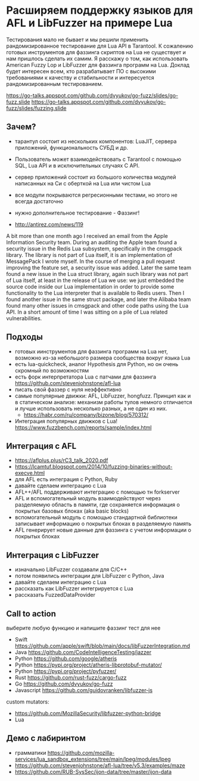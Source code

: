 # Расширяем поддержку языков для AFL и LibFuzzer на примере Lua

Тестирования мало не бывает и мы решили применить рандомизированное
тестирование для Lua API в Tarantool. К сожалению готовых инструментов для
фаззинга скриптов на Lua не существует и нам пришлось сделать их самим. Я
расскажу о том, как использовать American Fuzzy Lop и LibFuzzer для фаззинга
программ на Lua. Доклад будет интересен всем, кто разрабатывает ПО с высокими
требованиями к качеству и стабильности и интересуется рандомизированным
тестированием.

https://go-talks.appspot.com/github.com/dvyukov/go-fuzz/slides/go-fuzz.slide
https://go-talks.appspot.com/github.com/dvyukov/go-fuzz/slides/fuzzing.slide

## Зачем?

- тарантул состоит из нескольких компонентов: LuaJIT, сервера приложений, функциональность СУБД и др.
- Пользователь может взаимодействовать с Tarantool с помощью SQL, Lua API и в исключительных случаях C API.
- сервер приложений состоит из большого количества модулей написанных на Си с оберткой на Lua или чистом Lua
- все модули покрываются регресионными тестами, но этого не всегда достаточно
- нужно дополнительное тестирование - Фаззинг!

- http://antirez.com/news/119

A bit more than one month ago I received an email from the Apple Information
Security team. During an auditing the Apple team found a security issue in the
Redis Lua subsystem, specifically in the cmsgpack library. The library is not
part of Lua itself, it is an implementation of MessagePack I wrote myself. In
the course of merging a pull request improving the feature set, a security
issue was added. Later the same team found a new issue in the Lua struct
library, again such library was not part of Lua itself, at least in the release
of Lua we use: we just embedded the source code inside our Lua implementation
in order to provide some functionality to the Lua interpreter that is available
to Redis users. Then I found another issue in the same struct package, and
later the Alibaba team found many other issues in cmsgpack and other code paths
using the Lua API. In a short amount of time I was sitting on a pile of Lua
related vulnerabilities.

## Подходы

- готовых иинструментов для фаззинга программ на Lua нет, возможно из-за небольшого размера сообщества вокруг языка Lua
- есть lua-quickcheck, аналог Hypothesis для Python, но он очень скромный по возможностям
- есть форк интерпретатора Lua c патчами для фаззинга https://github.com/stevenjohnstone/afl-lua
- писать свой фаззер с нуля неэффективно
- самые популярные движки: AFL, LibFuzzer, hongfuzz. Принцип как и в статическом анализе: механизм работы тулов немного отличается и лучше использовать несколько разных, а не один из них.
	- https://habr.com/ru/company/bizone/blog/570312/
- Интеграция популярных движков с Lua! https://www.fuzzbench.com/reports/sample/index.html

## Интеграция с AFL

- https://aflplus.plus/rC3_talk_2020.pdf
- https://lcamtuf.blogspot.com/2014/10/fuzzing-binaries-without-execve.html
- для AFL есть интеграция с Python, Ruby
- давайте сделаем интеграцию с Lua
- AFL++/AFL поддерживают интеграцию с помощью тн forkserver
- AFL и вспомогательный модуль взаимодействуют через разделяемую область в памяти, где сохраняется информация о покрытых базовых блоках (aka basic blocks)
- вспомогательный модуль с помощью стандартной библиотеки записывает информацию о покрытых блоках в разделяемую память
- AFL генерирует новые данные для фаззинга с учетом информации о покрытых блоках

## Интеграция с LibFuzzer

- изначально LibFuzzer создавали для C/C++
- потом появились интеграции для LibFuzzer с Python, Java
- давайте сделаем интеграцию с Lua
- рассказать как LibFuzzer интегрируется с Lua
- рассказать FuzzedDataProvider

## Call to action

выберите любую функцию и напишите фаззинг тест для нее

- Swift https://github.com/apple/swift/blob/main/docs/libFuzzerIntegration.md
- Java https://github.com/CodeIntelligenceTesting/jazzer
- Python https://github.com/google/atheris
- Python https://pypi.org/project/atheris-libprotobuf-mutator/
- Python https://pypi.org/project/pyfuzzer/
- Rust https://github.com/rust-fuzz/cargo-fuzz
- Go https://github.com/dvyukov/go-fuzz
- Javascript https://github.com/guidovranken/libfuzzer-js

custom mutators:
- https://github.com/MozillaSecurity/libfuzzer-python-bridge
- Lua

## Демо с лабиринтом

- грамматики https://github.com/mozilla-services/lua_sandbox_extensions/tree/main/lpeg/modules/lpeg
- https://github.com/stevenjohnstone/afl-lua/tree/v5.3/examples/maze
- https://github.com/RUB-SysSec/ijon-data/tree/master/ijon-data
